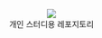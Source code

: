 <p align="center"><img src="http://hohk.dothome.co.kr/load/data/kt180401/166540795607277408.jpg">
<br>
개인 스터디용 레포지토리
</p>

